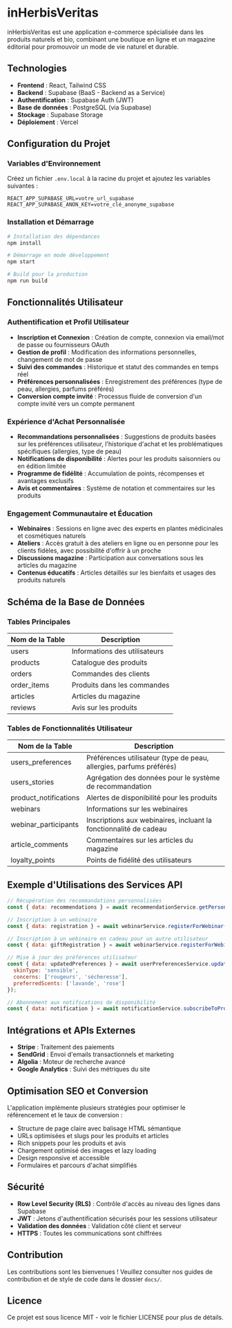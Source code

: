 # inHerbisVeritas

inHerbisVeritas est une application e-commerce spécialisée dans les produits naturels et bio, combinant une boutique en ligne et un magazine éditorial pour promouvoir un mode de vie naturel et durable.

## Technologies

- **Frontend** : React, Tailwind CSS
- **Backend** : Supabase (BaaS - Backend as a Service)
- **Authentification** : Supabase Auth (JWT)
- **Base de données** : PostgreSQL (via Supabase)
- **Stockage** : Supabase Storage
- **Déploiement** : Vercel

## Configuration du Projet

### Variables d'Environnement

Créez un fichier `.env.local` à la racine du projet et ajoutez les variables suivantes :

```
REACT_APP_SUPABASE_URL=votre_url_supabase
REACT_APP_SUPABASE_ANON_KEY=votre_clé_anonyme_supabase
```

### Installation et Démarrage

```bash
# Installation des dépendances
npm install

# Démarrage en mode développement
npm start

# Build pour la production
npm run build
```

## Fonctionnalités Utilisateur

### Authentification et Profil Utilisateur

- **Inscription et Connexion** : Création de compte, connexion via email/mot de passe ou fournisseurs OAuth
- **Gestion de profil** : Modification des informations personnelles, changement de mot de passe
- **Suivi des commandes** : Historique et statut des commandes en temps réel
- **Préférences personnalisées** : Enregistrement des préférences (type de peau, allergies, parfums préférés)
- **Conversion compte invité** : Processus fluide de conversion d'un compte invité vers un compte permanent

### Expérience d'Achat Personnalisée

- **Recommandations personnalisées** : Suggestions de produits basées sur les préférences utilisateur, l'historique d'achat et les problématiques spécifiques (allergies, type de peau)
- **Notifications de disponibilité** : Alertes pour les produits saisonniers ou en édition limitée
- **Programme de fidélité** : Accumulation de points, récompenses et avantages exclusifs
- **Avis et commentaires** : Système de notation et commentaires sur les produits

### Engagement Communautaire et Éducation

- **Webinaires** : Sessions en ligne avec des experts en plantes médicinales et cosmétiques naturels
- **Ateliers** : Accès gratuit à des ateliers en ligne ou en personne pour les clients fidèles, avec possibilité d'offrir à un proche
- **Discussions magazine** : Participation aux conversations sous les articles du magazine
- **Contenus éducatifs** : Articles détaillés sur les bienfaits et usages des produits naturels

## Schéma de la Base de Données

### Tables Principales

| Nom de la Table | Description |
|----------------|------------|
| users | Informations des utilisateurs |
| products | Catalogue des produits |
| orders | Commandes des clients |
| order_items | Produits dans les commandes |
| articles | Articles du magazine |
| reviews | Avis sur les produits |

### Tables de Fonctionnalités Utilisateur

| Nom de la Table | Description |
|----------------|------------|
| users_preferences | Préférences utilisateur (type de peau, allergies, parfums préférés) |
| users_stories | Agrégation des données pour le système de recommandation |
| product_notifications | Alertes de disponibilité pour les produits |
| webinars | Informations sur les webinaires |
| webinar_participants | Inscriptions aux webinaires, incluant la fonctionnalité de cadeau |
| article_comments | Commentaires sur les articles du magazine |
| loyalty_points | Points de fidélité des utilisateurs |

## Exemple d'Utilisations des Services API

```javascript
// Récupération des recommandations personnalisées
const { data: recommendations } = await recommendationService.getPersonalizedRecommendations(userId);

// Inscription à un webinaire
const { data: registration } = await webinarService.registerForWebinar(webinarId, userId);

// Inscription à un webinaire en cadeau pour un autre utilisateur
const { data: giftRegistration } = await webinarService.registerForWebinar(webinarId, userId, friendUserId);

// Mise à jour des préférences utilisateur
const { data: updatedPreferences } = await userPreferencesService.updateUserPreferences(userId, {
  skinType: 'sensible',
  concerns: ['rougeurs', 'sécheresse'],
  preferredScents: ['lavande', 'rose']
});

// Abonnement aux notifications de disponibilité
const { data: notification } = await notificationService.subscribeToProductAvailability(userId, productId);
```

## Intégrations et APIs Externes

- **Stripe** : Traitement des paiements
- **SendGrid** : Envoi d'emails transactionnels et marketing
- **Algolia** : Moteur de recherche avancé
- **Google Analytics** : Suivi des métriques du site

## Optimisation SEO et Conversion

L'application implémente plusieurs stratégies pour optimiser le référencement et le taux de conversion :

- Structure de page claire avec balisage HTML sémantique
- URLs optimisées et slugs pour les produits et articles
- Rich snippets pour les produits et avis
- Chargement optimisé des images et lazy loading
- Design responsive et accessible
- Formulaires et parcours d'achat simplifiés

## Sécurité

- **Row Level Security (RLS)** : Contrôle d'accès au niveau des lignes dans Supabase
- **JWT** : Jetons d'authentification sécurisés pour les sessions utilisateur
- **Validation des données** : Validation côté client et serveur
- **HTTPS** : Toutes les communications sont chiffrées

## Contribution

Les contributions sont les bienvenues ! Veuillez consulter nos guides de contribution et de style de code dans le dossier `docs/`.

## Licence

Ce projet est sous licence MIT - voir le fichier LICENSE pour plus de détails.
